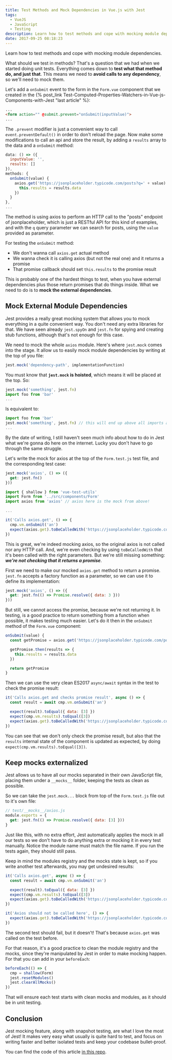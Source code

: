 ```yaml
---
title: Test Methods and Mock Dependencies in Vue.js with Jest
tags:
  - VueJS
  - JavaScript
  - Testing
description: Learn how to test methods and cope with mocking module dependencies.
date: 2017-09-25 08:18:23
---
```



Learn how to test methods and cope with mocking module dependencies.

<!-- more -->

What should we test in methods? That's a question that we had when we started doing unit tests. Everything comes down to **test what that method do, and just that**. This means we need to **avoid calls to any dependency**, so we'll need to mock them.

Let's add a `onSubmit` event to the form in the `Form.vue` component that we created in the {% post_link Test-Computed-Properties-Watchers-in-Vue-js-Components-with-Jest "last article" %}:

```html
...
<form action="" @submit.prevent="onSubmit(inputValue)">
...
```

The `.prevent` modifier is just a convenient way to call `event.preventDefault()` in order to don't reload the page. Now make some modifications to call an api and store the result, by adding a `results` array to the data and a `onSubmit` method:

```javascript
data: () => ({
  inputValue: '',
  results: []
}),
methods: {
  onSubmit(value) {
    axios.get('https://jsonplaceholder.typicode.com/posts?q=' + value).then(results => {
      this.results = results.data
    })
  }
},
...
```

The method is using axios to perform an HTTP call to the "posts" endpoint of jsonplaceholder, which is just a RESTful API for this kind of examples, and with the `q` query parameter we can search for posts, using the `value` provided as parameter.

For testing the `onSubmit` method:

 - We don't wanna call `axios.get` actual method
 - We wanna check it is calling axios (but not the real one) and it returns a promise
 - That promise callback should set `this.results` to the promise result

This is probably one of the hardest things to test, when you have external dependencies plus those return promises that do things inside. What we need to do is to **mock the external dependencies**.

## Mock External Module Dependencies

Jest provides a really great mocking system that allows you to mock everything in a quite convenient way. You don't need any extra libraries for that. We have seen already `jest.spyOn` and `jest.fn` for spying and creating stub functions, although that's not enough for this case.

We need to mock the whole `axios` module. Here's where `jest.mock` comes into the stage. It allow us to easily mock module dependencies by writing at the top of you file:

```javascript
jest.mock('dependency-path', implementationFunction)
```

You must know that **`jest.mock` is hoisted**, which means it will be placed at the top. So:

```javascript
jest.mock('something', jest.fn)
import foo from 'bar'
...
```

Is equivalent to:

```javascript
import foo from 'bar'
jest.mock('something', jest.fn) // this will end up above all imports and everything
...
```

By the date of writing, I still haven't seen much info about how to do in Jest what we're gonna do here on the internet. Lucky you don't have to go through the same struggle.

Let's write the mock for axios at the top of the `Form.test.js` test file, and the corresponding test case:

```javascript
jest.mock('axios', () => ({
  get: jest.fn()
}))

import { shallow } from 'vue-test-utils'
import Form from '../src/components/Form'
import axios from 'axios' // axios here is the mock from above!

...

it('Calls axios.get', () => {
  cmp.vm.onSubmit('an')
  expect(axios.get).toBeCalledWith('https://jsonplaceholder.typicode.com/posts?q=an')
})
```

This is great, we're indeed mocking axios, so the original axios is not called nor any HTTP call. And, we're even checking by using `toBeCalledWith` that it's been called with the right parameters. But we're still missing something: **_we're not checking that it returns a promise_**.

First we need to make our mocked `axios.get` method to return a promise. `jest.fn` accepts a factory function as a parameter, so we can use it to define its implementation:

```javascript
jest.mock('axios', () => ({
  get: jest.fn(() => Promise.resolve({ data: 3 }))
}))
```

But still, we cannot access the promise, because we're not returning it. In testing, is a good practice to return something from a function when possible, it makes testing much easier. Let's do it then in the `onSubmit` method of the `Form.vue` component:

```javascript
onSubmit(value) {
  const getPromise = axios.get('https://jsonplaceholder.typicode.com/posts?q=' + value)

  getPromise.then(results => {
    this.results = results.data
  })

  return getPromise
}
```

Then we can use the very clean ES2017 `async/await` syntax in the test to check the promise result:

```javascript
it('Calls axios.get and checks promise result', async () => {
  const result = await cmp.vm.onSubmit('an')

  expect(result).toEqual({ data: [3] })
  expect(cmp.vm.results).toEqual([3])
  expect(axios.get).toBeCalledWith('https://jsonplaceholder.typicode.com/posts?q=an')
})
```

You can see that we don't only check the promise result, but also that the `results` internal state of the component is updated as expected, by doing `expect(cmp.vm.results).toEqual([3])`.

## Keep mocks externalized

Jest allows us to have all our mocks separated in their own JavaScript file, placing them under a `__mocks__` folder, keeping the tests as clean as possible.

So we can take the `jest.mock...` block from top of the `Form.test.js` file out to it's own file:

```javascript
// test/__mocks__/axios.js
module.exports = {
  get: jest.fn(() => Promise.resolve({ data: [3] }))
}
```

Just like this, with no extra effort, Jest automatically applies the mock in all our tests so we don't have to do anything extra or mocking it in every test manually. Notice the module name must match the file name. If you run the tests again, they should still pass.

Keep in mind the modules registry and the mocks state is kept, so if you write another test afterwards, you may get undesired results:

```javascript
it('Calls axios.get', async () => {
  const result = await cmp.vm.onSubmit('an')

  expect(result).toEqual({ data: [3] })
  expect(cmp.vm.results).toEqual([3])
  expect(axios.get).toBeCalledWith('https://jsonplaceholder.typicode.com/posts?q=an')
})

it('Axios should not be called here', () => {
  expect(axios.get).toBeCalledWith('https://jsonplaceholder.typicode.com/posts?q=an')
})
```

The second test should fail, but it doesn't! That's because `axios.get` was called on the test before.

For that reason, it's a good practice to clean the module registry and the mocks, since they're manipulated by Jest in order to make mocking happen. For that you can add in your `beforeEach`:

```javascript
beforeEach(() => {
  cmp = shallow(Form)
  jest.resetModules()
  jest.clearAllMocks()
})
```

That will ensure each test starts with clean mocks and modules, as it should be in unit testing.

## Conclusion

Jest mocking feature, along with snapshot testing, are what I love the most of Jest! It makes very easy what usually is quite hard to test, and focus on writing faster and better isolated tests and keep your codebase bullet-proof.

You can find the code of this article [in this repo](https://github.com/alexjoverm/vue-testing-series/tree/Test-State-Computed-Properties-and-Methods-in-Vue-js-Components-with-Jest).


